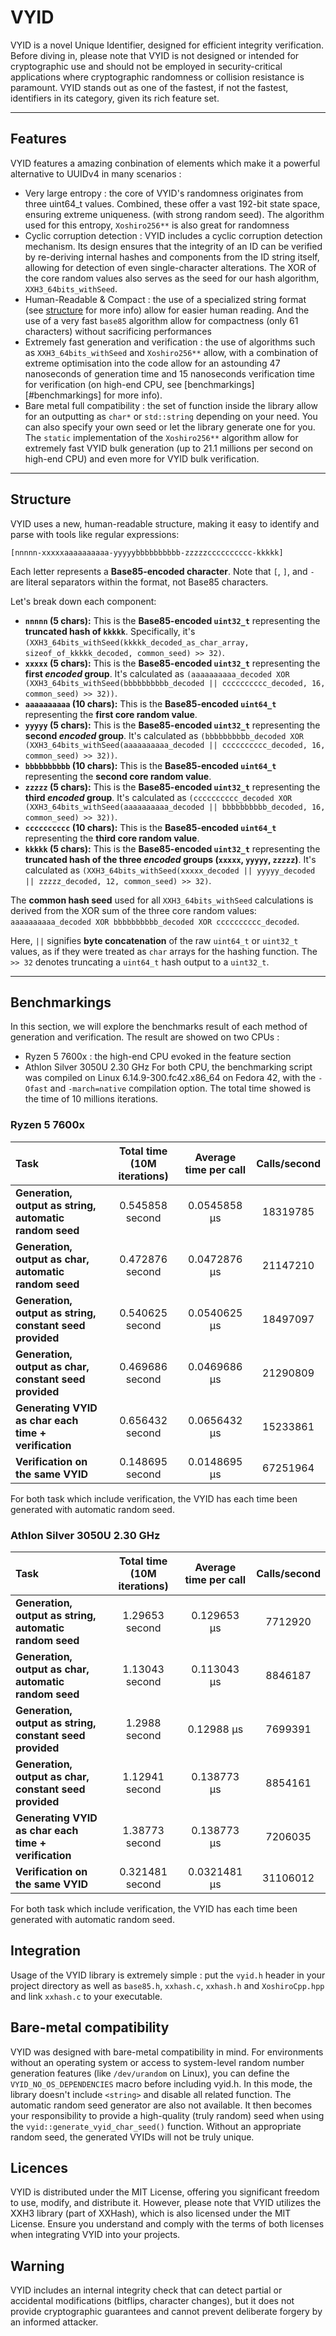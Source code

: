 # VYID

VYID is a novel Unique Identifier, designed for efficient integrity verification. Before diving in, please note that VYID is not designed or intended for cryptographic use and should not be employed in security-critical applications where cryptographic randomness or collision resistance is paramount. VYID stands out as one of the fastest, if not the fastest, identifiers in its category, given its rich feature set.

---

## Features

VYID features a amazing conbination of elements which make it a powerful alternative to UUIDv4 in many scenarios :
- Very large entropy : the core of VYID's randomness originates from three uint64_t values. Combined, these offer a vast 192-bit state space, ensuring extreme uniqueness. (with strong random seed). The algorithm used for this entropy, `Xoshiro256**` is also great for randomness
- Cyclic corruption detection : VYID includes a cyclic corruption detection mechanism. Its design ensures that the integrity of an ID can be verified by re-deriving internal hashes and components from the ID string itself, allowing for detection of even single-character alterations. The XOR of the core random values also serves as the seed for our hash algorithm, `XXH3_64bits_withSeed`.
- Human-Readable & Compact : the use of a specialized string format (see [structure](#structure) for more info) allow for easier human reading. And the use of a very fast `base85` algorithm allow for compactness (only 61 characters) without sacrificing performances
- Extremely fast generation and verification : the use of algorithms such as `XXH3_64bits_withSeed` and `Xoshiro256**` allow, with a combination of extreme optimisation into the code allow for an astounding 47 nanoseconds of generation time and 15 nanoseconds verification time for verification (on high-end CPU, see [benchmarkings][#benchmarkings] for more info).
- Bare metal full compatibility : the set of function inside the library allow for an outputting as `char*` or `std::string` depending on your need. You can also specify your own seed or let the library generate one for you. The `static` implementation of the `Xoshiro256**` algorithm allow for extremely fast VYID bulk generation (up to 21.1 millions per second on high-end CPU) and even more for VYID bulk verification.

---

## Structure

VYID uses a new, human-readable structure, making it easy to identify and parse with tools like regular expressions:

```
[nnnnn-xxxxxaaaaaaaaaa-yyyyybbbbbbbbbb-zzzzzcccccccccc-kkkkk]
```

Each letter represents a **Base85-encoded character**. Note that `[`, `]`, and `-` are literal separators within the format, not Base85 characters.

Let's break down each component:

* **`nnnnn` (5 chars):** This is the **Base85-encoded `uint32_t`** representing the **truncated hash of `kkkkk`**. Specifically, it's `(XXH3_64bits_withSeed(kkkkk_decoded_as_char_array, sizeof_of_kkkkk_decoded, common_seed) >> 32)`.
* **`xxxxx` (5 chars):** This is the **Base85-encoded `uint32_t`** representing the **first *encoded* group**. It's calculated as `(aaaaaaaaaa_decoded XOR (XXH3_64bits_withSeed(bbbbbbbbbb_decoded || cccccccccc_decoded, 16, common_seed) >> 32))`.
* **`aaaaaaaaaa` (10 chars):** This is the **Base85-encoded `uint64_t`** representing the **first core random value**.
* **`yyyyy` (5 chars):** This is the **Base85-encoded `uint32_t`** representing the **second *encoded* group**. It's calculated as `(bbbbbbbbbb_decoded XOR (XXH3_64bits_withSeed(aaaaaaaaaa_decoded || cccccccccc_decoded, 16, common_seed) >> 32))`.
* **`bbbbbbbbbb` (10 chars):** This is the **Base85-encoded `uint64_t`** representing the **second core random value**.
* **`zzzzz` (5 chars):** This is the **Base85-encoded `uint32_t`** representing the **third *encoded* group**. It's calculated as `(cccccccccc_decoded XOR (XXH3_64bits_withSeed(aaaaaaaaaa_decoded || bbbbbbbbbb_decoded, 16, common_seed) >> 32))`.
* **`cccccccccc` (10 chars):** This is the **Base85-encoded `uint64_t`** representing the **third core random value**.
* **`kkkkk` (5 chars):** This is the **Base85-encoded `uint32_t`** representing the **truncated hash of the three *encoded* groups (`xxxxx`, `yyyyy`, `zzzzz`)**. It's calculated as `(XXH3_64bits_withSeed(xxxxx_decoded || yyyyy_decoded || zzzzz_decoded, 12, common_seed) >> 32)`.

The **common hash seed** used for all `XXH3_64bits_withSeed` calculations is derived from the XOR sum of the three core random values: `aaaaaaaaaa_decoded XOR bbbbbbbbbb_decoded XOR cccccccccc_decoded`.

Here, `||` signifies **byte concatenation** of the raw `uint64_t` or `uint32_t` values, as if they were treated as `char` arrays for the hashing function. The `>> 32` denotes truncating a `uint64_t` hash output to a `uint32_t`.

---

## Benchmarkings

In this section, we will explore the benchmarks result of each method of generation and verification. The result are showed on two CPUs :
- Ryzen 5 7600x : the high-end CPU evoked in the feature section
- Athlon Silver 3050U 2.30 GHz
For both CPU, the benchmarking script was compiled on Linux 6.14.9-300.fc42.x86_64 on Fedora 42, with the `-Ofast` and `-march=native` compilation option. The total time showed is the time of 10 millions iterations.

### Ryzen 5 7600x

|Task                                                    |Total time (10M iterations)|Average time per call| Calls/second |
|:-------------------------------------------------------|:-------------------------:|:-------------------:|:------------:|
|**Generation, output as string, automatic random seed** |0.545858 second            |0.0545858 µs         |18319785      |
|**Generation, output as char, automatic random seed**   |0.472876 second            |0.0472876 µs         |21147210      |
|**Generation, output as string, constant seed provided**|0.540625 second            |0.0540625 µs         |18497097      |
|**Generation, output as char, constant seed provided**  |0.469686 second            |0.0469686 µs         |21290809      |
|**Generating VYID as char each time + verification**    |0.656432 second            |0.0656432 µs         |15233861      |
|**Verification on the same VYID**                       |0.148695 second            |0.0148695 µs         |67251964      |

For both task which include verification, the VYID has each time been generated with automatic random seed.

### Athlon Silver 3050U 2.30 GHz

|Task                                                    |Total time (10M iterations)|Average time per call| Calls/second |
|:-------------------------------------------------------|:-------------------------:|:-------------------:|:------------:|
|**Generation, output as string, automatic random seed** |1.29653 second             |0.129653 µs          |7712920       |
|**Generation, output as char, automatic random seed**   |1.13043 second             |0.113043 µs          |8846187       |
|**Generation, output as string, constant seed provided**|1.2988 second              |0.12988 µs           |7699391       |
|**Generation, output as char, constant seed provided**  |1.12941 second             |0.138773 µs          |8854161       |
|**Generating VYID as char each time + verification**    |1.38773 second             |0.138773 µs          |7206035       |
|**Verification on the same VYID**                       |0.321481 second            |0.0321481 µs         |31106012      |

For both task which include verification, the VYID has each time been generated with automatic random seed.

## Integration

Usage of the VYID library is extremely simple : put the `vyid.h` header in your project directory as well as `base85.h`, `xxhash.c`, `xxhash.h` and `XoshiroCpp.hpp` and link `xxhash.c` to your executable.

## Bare-metal compatibility

VYID was designed with bare-metal compatibility in mind. For environments without an operating system or access to system-level random number generation features (like `/dev/urandom` on Linux), you can define the `VYID_NO_OS_DEPENDENCIES` macro before including vyid.h. In this mode, the library doesn't include `<string>` and disable all related function. The automatic random seed generator are also not available. It then becomes your responsibility to provide a high-quality (truly random) seed when using the `vyid::generate_vyid_char_seed()` function. Without an appropriate random seed, the generated VYIDs will not be truly unique.

## Licences

VYID is distributed under the MIT License, offering you significant freedom to use, modify, and distribute it. However, please note that VYID utilizes the XXH3 library (part of XXHash), which is also licensed under the MIT License. Ensure you understand and comply with the terms of both licenses when integrating VYID into your projects.

## Warning

VYID includes an internal integrity check that can detect partial or accidental modifications (bitflips, character changes), but it does not provide cryptographic guarantees and cannot prevent deliberate forgery by an informed attacker.